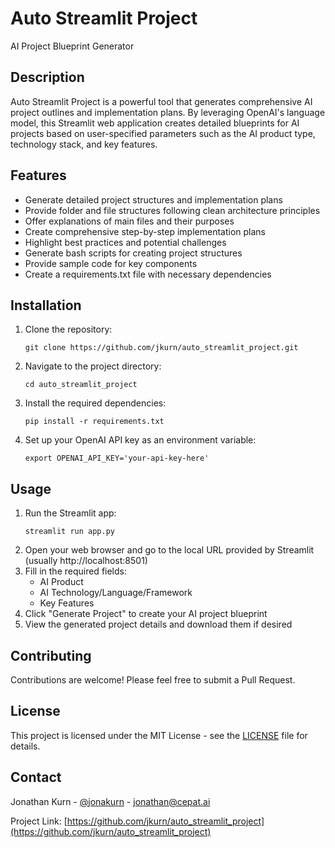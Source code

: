# Auto Streamlit Project

AI Project Blueprint Generator

## Description

Auto Streamlit Project is a powerful tool that generates comprehensive AI project outlines and implementation plans. By leveraging OpenAI's language model, this Streamlit web application creates detailed blueprints for AI projects based on user-specified parameters such as the AI product type, technology stack, and key features.

## Features

- Generate detailed project structures and implementation plans
- Provide folder and file structures following clean architecture principles
- Offer explanations of main files and their purposes
- Create comprehensive step-by-step implementation plans
- Highlight best practices and potential challenges
- Generate bash scripts for creating project structures
- Provide sample code for key components
- Create a requirements.txt file with necessary dependencies

## Installation

1. Clone the repository:
   ```
   git clone https://github.com/jkurn/auto_streamlit_project.git
   ```
2. Navigate to the project directory:
   ```
   cd auto_streamlit_project
   ```
3. Install the required dependencies:
   ```
   pip install -r requirements.txt
   ```
4. Set up your OpenAI API key as an environment variable:
   ```
   export OPENAI_API_KEY='your-api-key-here'
   ```

## Usage

1. Run the Streamlit app:
   ```
   streamlit run app.py
   ```
2. Open your web browser and go to the local URL provided by Streamlit (usually http://localhost:8501)
3. Fill in the required fields:
   - AI Product
   - AI Technology/Language/Framework
   - Key Features
4. Click "Generate Project" to create your AI project blueprint
5. View the generated project details and download them if desired

## Contributing

Contributions are welcome! Please feel free to submit a Pull Request.

## License

This project is licensed under the MIT License - see the [LICENSE](LICENSE) file for details.

## Contact

Jonathan Kurn - [@jonakurn](https://twitter.com/jonakurn) - jonathan@cepat.ai

Project Link: [https://github.com/jkurn/auto_streamlit_project](https://github.com/jkurn/auto_streamlit_project)
